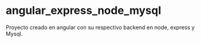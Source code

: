 # angular_express_node_mysql

Proyecto creado en angular con su respectivo backend en node, express y Mysql.

